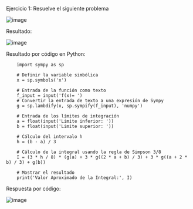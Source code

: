Ejercicio 1: Resuelve el siguiente problema

![image](https://github.com/Jorge11Romero/M-todos-Num-ricos/assets/147437900/325691ec-5cd0-4f35-8deb-c3a4e5ab5854)

Resultado:

![image](https://github.com/Jorge11Romero/M-todos-Num-ricos/assets/147437900/a429cd5e-74a5-426a-9f19-a8b80cf41601)


Resultado por código en Python:

        import sympy as sp
        
        # Definir la variable simbólica
        x = sp.symbols('x')
        
        # Entrada de la función como texto
        f_input = input('f(x)= ')
        # Convertir la entrada de texto a una expresión de Sympy
        g = sp.lambdify(x, sp.sympify(f_input), 'numpy')
        
        # Entrada de los límites de integración
        a = float(input('Limite inferior: '))
        b = float(input('Limite superior: '))
        
        # Cálculo del intervalo h
        h = (b - a) / 3
        
        # Cálculo de la integral usando la regla de Simpson 3/8
        I = (3 * h / 8) * (g(a) + 3 * g((2 * a + b) / 3) + 3 * g((a + 2 * b) / 3) + g(b))
        
        # Mostrar el resultado
        print('Valor Aproximado de la Integral:', I)


Respuesta por código:

![image](https://github.com/Jorge11Romero/M-todos-Num-ricos/assets/147437900/afb97c12-b1a5-44ba-816b-ff012627f9a1)

